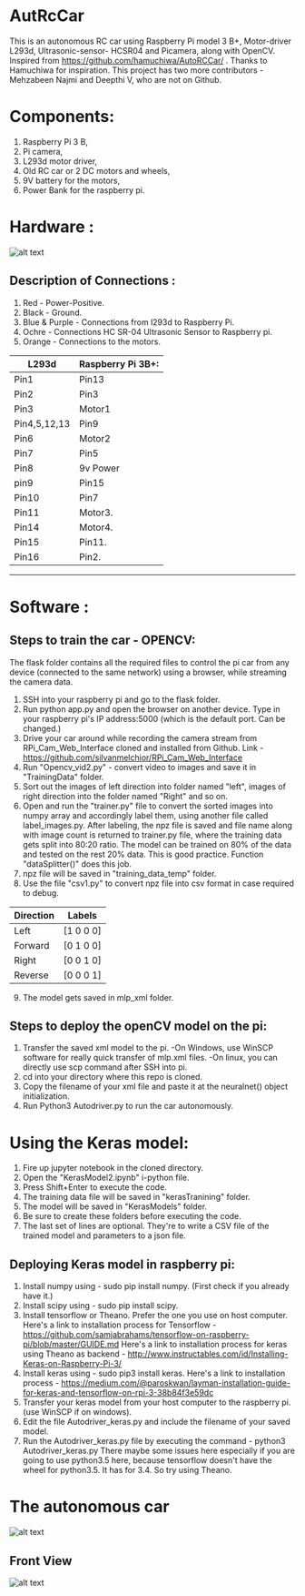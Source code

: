 # AutRcCar
This is an autonomous RC car using Raspberry Pi model 3 B+, Motor-driver L293d, Ultrasonic-sensor- HCSR04 and Picamera, along with OpenCV. Inspired from https://github.com/hamuchiwa/AutoRCCar/ . Thanks to Hamuchiwa for inspiration. This project has two more contributors - Mehzabeen Najmi and Deepthi V, who are not on Github. 
# Components:
1. Raspberry Pi 3 B,
2. Pi camera,
3. L293d motor driver,
4. Old RC car or 2 DC motors and wheels,
5. 9V battery for the motors,
6. Power Bank for the raspberry pi.
# Hardware :
![alt text](https://github.com/KhyatiMehta3/AutRcCar/blob/master/Connections.png)
## Description of Connections :
1. Red - Power-Positive.
2. Black - Ground.
3. Blue & Purple - Connections from l293d to Raspberry Pi.
4. Ochre - Connections HC SR-04 Ultrasonic Sensor to Raspberry pi.
5. Orange - Connections to the motors.

L293d       | Raspberry Pi 3B+:
------------|------------------
Pin1        | Pin13
Pin2        | Pin3
Pin3        | Motor1
Pin4,5,12,13| Pin9
Pin6        | Motor2
Pin7        | Pin5
Pin8        | 9v Power
pin9        | Pin15
Pin10       | Pin7
Pin11       | Motor3.
Pin14       | Motor4.
Pin15       | Pin11.
Pin16       | Pin2.

---------------------------------------------------------------------------------------------------------------------------------------
# Software :
## Steps to train the car - OPENCV:
The flask folder contains all the required files to control the pi car from any device (connected to the same network) using a browser, while streaming the camera data.
1. SSH into your raspberry pi and go to the flask folder.
2. Run python app.py and open the browser on another device. Type in your raspberry pi's IP address:5000 (which is the default port. Can be changed.)
3. Drive your car around while recording the camera stream from RPi_Cam_Web_Interface cloned and installed from Github. Link - https://github.com/silvanmelchior/RPi_Cam_Web_Interface
4. Run "Opencv_vid2.py" - convert video to images and save it in "TrainingData" folder.
5. Sort out the images of left direction into folder named "left", images of right direction into the folder named "Right" and so on.
6. Open and run the "trainer.py" file to convert the sorted images into numpy array and accordingly label them, using another file called label_images.py. After labeling, the npz file is saved and file name along with image count is returned to trainer.py file, where the training data gets split into 80:20 ratio. The model can be trained on 80% of the data and tested on the rest 20% data. This is good practice. Function "dataSplitter()" does this job.
7. npz file will be saved in "training_data_temp" folder.
8. Use the file "csv1.py" to convert npz file into csv format in case required to debug.

Direction | Labels
----------|--------
Left      | [1 0 0 0]
Forward   | [0 1 0 0]
Right     | [0 0 1 0]
Reverse   | [0 0 0 1]

9. The model gets saved in mlp_xml folder.
## Steps to deploy the openCV model on the pi:
1. Transfer the saved xml model to the pi. 
  -On Windows, use WinSCP software for really quick transfer of mlp.xml files. 
  -On linux, you can directly use scp command after SSH into pi.
2. cd into your directory where this repo is cloned.
3. Copy the filename of your xml file and paste it at the neuralnet() object initialization.
4. Run Python3 Autodriver.py to run the car autonomously.
# Using the Keras model:
1. Fire up jupyter notebook in the cloned directory.
2. Open the "KerasModel2.ipynb" i-python file.
3. Press Shift+Enter to execute the code.
4. The training data file will be saved in "kerasTranining" folder. 
5. The model will be saved in "KerasModels" folder.
6. Be sure to create these folders before executing the code.
7. The last set of lines are optional. They're to write a CSV file of the trained model and parameters to a json file.
## Deploying Keras model in raspberry pi:
1. Install numpy using - sudo pip install numpy. (First check if you already have it.)
2. Install scipy using - sudo pip install scipy.
3. Install tensorflow or Theano. Prefer the one you use on host computer.
Here's a link to installation process for Tensorflow - https://github.com/samjabrahams/tensorflow-on-raspberry-pi/blob/master/GUIDE.md
Here's a link to installation process for keras using Theano as backend - http://www.instructables.com/id/Installing-Keras-on-Raspberry-Pi-3/
4. Install keras using - sudo pip3 install keras. 
Here's a link to installation process - https://medium.com/@paroskwan/layman-installation-guide-for-keras-and-tensorflow-on-rpi-3-38b84f3e59dc
5. Transfer your keras model from your host computer to the raspberry pi. (use WinSCP if on windows).
6. Edit the file Autodriver_keras.py and include the filename of your saved model.
7. Run the Autodriver_keras.py file by executing the command - python3 Autodriver_keras.py
There maybe some issues here especially if you are going to use python3.5 here, because tensorflow doesn't have the wheel for python3.5. It has for 3.4. So try using Theano.
# The autonomous car
![alt text](https://github.com/KhyatiMehta3/AutRcCar/blob/master/car1.jpg)
## Front View
![alt text](https://github.com/KhyatiMehta3/AutRcCar/blob/master/car2.jpg)

